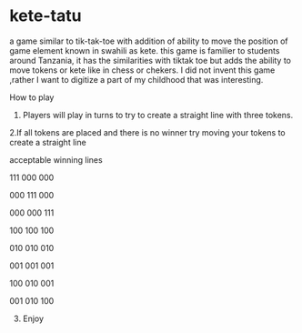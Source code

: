 # kete-tatu
a  game similar to tik-tak-toe with addition of ability to move the position of game element 
known in swahili as kete.
this game is familier to students around Tanzania, it has the similarities with tiktak toe but adds the ability to move tokens or kete like in chess or chekers.
I did not invent this game ,rather I want to digitize a part of my childhood that was interesting.

How to play

1. Players will play in turns to try to create a straight line with three tokens.

2.If all tokens are placed and there is no winner try moving your tokens to create a straight line

acceptable winning lines

111
000
000

000
111
000

000
000
111

100
100
100

010
010
010

001
001
001

100
010
001 

001
010
100

3. Enjoy
